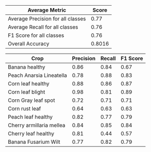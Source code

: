 | Average Metric                    | Score  |
|-----------------------------------|--------|
| Average Precision for all classes | 0.77   |
| Average Recall for all classes    | 0.76   |
| F1 Score for all classes          | 0.76   |
| Overall Accuracy                  | 0.8016 |

| Crop                     | Precision | Recall | F1 Score |
|--------------------------|-----------|--------|----------|
| Banana healthy           | 0.86      | 0.84   | 0.67     |
| Peach Anarsia Lineatella | 0.78      | 0.88   | 0.83     |
| Corn leaf healthy        | 0.88      | 0.86   | 0.87     |
|  Corn leaf blight        | 0.98      | 0.81   | 0.89     |
| Corn Gray leaf spot      | 0.72      | 0.71   | 0.71     |
| Corn rust leaf           | 0.64      | 0.63   | 0.63     |
| Peach leaf healthy       | 0.82      | 0.77   | 0.79     |
| Cherry armillaria mellea | 0.84      | 0.85   | 0.84     |
| Cherry leaf healthy      | 0.81      | 0.44   | 0.57     |
| Banana Fusarium Wilt     | 0.77      | 0.82   | 0.79     |
